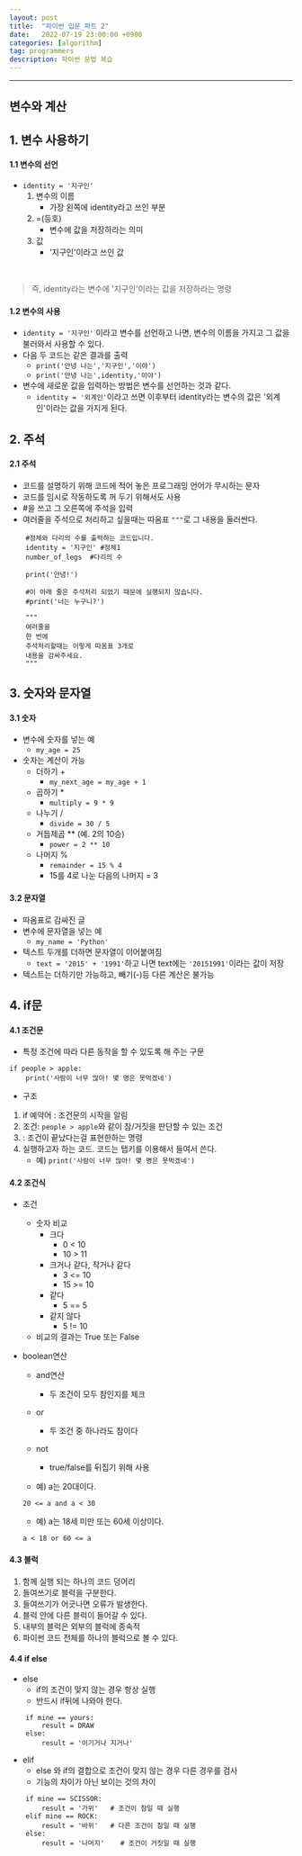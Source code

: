 ```yaml
---
layout: post
title:  "파이썬 입문_파트 2"
date:   2022-07-19 23:00:00 +0900
categories: [algorithm]
tag: programmers
description: 파이썬 문법 복습
---
```


---
## 변수와 계산

## 1. 변수 사용하기
#### 1.1 변수의 선언

- `identity = '지구인'`
    1. 변수의 이름
        - 가장 왼쪽에 identity라고 쓰인 부분
    2. =(등호)
        - 변수에 값을 저장하라는 의미
    3. 값
        - '지구인'이라고 쓰인 값

<br>

> 즉, identity라는 변수에 '지구인'이라는 값을 저장하라는 명령

#### 1.2 변수의 사용
- `identity = '지구인'` 이라고 변수를 선언하고 나면, 변수의 이름을 가지고 그 값을 불러와서 사용할 수 있다.
- 다음 두 코드는 같은 결과를 출력
    - `print('안녕 나는','지구인','이야')`
    - `print('안녕 나는',identity,'이야')`
- 변수에 새로운 값을 입력하는 방법은 변수를 선언하는 것과 같다.
    - `identity = '외계인'`이라고 쓰면 이후부터 identity라는 변수의 값은 '외계인'이라는 값을 가지게 된다.

## 2. 주석
#### 2.1 주석

- 코드를 설명하기 위해 코드에 적어 놓은 프로그래밍 언어가 무시하는 문자
- 코드를 임시로 작동하도록 꺼 두기 위해서도 사용
- #을 쓰고 그 오른쪽에 주석을 입력
- 여러줄을 주석으로 처리하고 싶을때는 따옴표 `"""`로 그 내용을 둘러싼다.

```
    #정체와 다리의 수를 출력하는 코드입니다.
    identity = '지구인' #정체1
    number_of_legs  #다리의 수

    print('안녕!')

    #이 아래 줄은 주석처리 되었기 때문에 실행되지 않습니다.
    #print('너는 누구니?')

    """
    여러줄을
    한 번에
    주석처리할때는 이렇게 따옴표 3개로 
    내용을 감싸주세요.
    """
```

## 3. 숫자와 문자열
#### 3.1 숫자
- 변수에 숫자를 넣는 예
    - `my_age = 25`
- 숫자는 계산이 가능
    - 더하기 +
        - `my_next_age = my_age + 1`
    - 곱하기 *
        - `multiply = 9 * 9`
    - 나누기 /
        - `divide = 30 / 5`
    - 거듭제곱 ** (예. 2의 10승)
        - `power = 2 ** 10`
    - 나머지 %
        - `remainder = 15 % 4`
        - 15를 4로 나눈 다음의 나머지 = 3

#### 3.2 문자열

- 따옴표로 감싸진 글
- 변수에 문자열을 넣는 예
    - `my_name = 'Python'`
- 텍스트 두개를 더하면 문자열이 이어붙여짐
    - `text = '2015' + '1991'`하고 나면 text에는 `'20151991'`이라는 값이 저장
- 텍스트는 더하기만 가능하고, 빼기(-)등 다른 계산은 불가능

## 4. if문
#### 4.1 조건문

- 특정 조건에 따라 다른 동작을 할 수 있도록 해 주는 구문
```
if people > apple:
    print('사람이 너무 많아! 몇 명은 못먹겠네')
```
    
- 구조

1. if 예약어 : 조건문의 시작을 알림
2. 조건: `people > apple`와 같이 참/거짓을 판단할 수 있는 조건
3. : 조건이 끝났다는걸 표현한하는 명령
4. 실행하고자 하는 코드. 코드는 탭키를 이용해서 들여서 쓴다.
     - 예) `print('사람이 너무 많아! 몇 명은 못먹겠네')`

#### 4.2 조건식

- 조건
    - 숫자 비교
        - 크다
            - 0 < 10
            - 10 > 11
        - 크거나 같다, 작거나 같다
            - 3 <= 10
            - 15 >= 10
        - 같다
            - 5 == 5
        - 같지 않다
            - 5 != 10
    - 비교의 결과는 True 또는 False

- boolean연산
    - and연산
        - 두 조건이 모두 참인지를 체크
    - or
        - 두 조건 중 하나라도 참이다
    - not
        - true/false를 뒤집기 위해 사용

    - 예) a는 20대이다.
    ```
    20 <= a and a < 30
    ```

    - 예) a는 18세 미만 또는 60세 이상이다.
    ```
    a < 18 or 60 <= a
    ```
    
#### 4.3 블럭

1. 함께 실행 되는 하나의 코드 덩어리
2. 들여쓰기로 블럭을 구분한다.
3. 들여쓰기가 어긋나면 오류가 발생한다.
4. 블럭 안에 다른 블럭이 들어갈 수 있다.
5. 내부의 블럭은 외부의 블럭에 종속적
6. 파이썬 코드 전체를 하나의 블럭으로 볼 수 있다.

#### 4.4 if else
- else
    - if의 조건이 맞지 않는 경우 항상 실행
    - 반드시 if뒤에 나와야 한다.
```
    if mine == yours:
        result = DRAW
    else:
        result = '이기거나 지거나'
```

- elif
    - else 와 if의 결합으로 조건이 맞지 않는 경우 다른 경우를 검사
    - 기능의 차이가 아닌 보이는 것의 차이
```
    if mine == SCISSOR:
        result = '가위'   # 조건이 참일 때 실행
    elif mine == ROCK:
        result = '바위'   # 다른 조건이 참일 때 실행
    else:
        result = '나머지'    # 조건이 거짓일 때 실행
```
